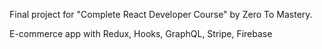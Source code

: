 Final project for "Complete React Developer Course" by Zero To Mastery.

E-commerce app with Redux, Hooks, GraphQL, Stripe, Firebase
